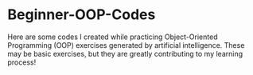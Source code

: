 # Beginner-OOP-Codes
Here are some codes I created while practicing Object-Oriented Programming (OOP) exercises generated by artificial intelligence. These may be basic exercises, but they are greatly contributing to my learning process!
